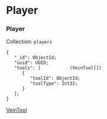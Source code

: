 # Player

### Player

Collection: `players`

```
{
   "_id": ObjectId;
   "uuid": UUID;
   "tools": [           (VeinTool[])
      {
         "toolId": ObjectId;
         "toolType": Int32;
      }
   ];
}
```

[VeinTool](../gathering/main.md#veintool)
